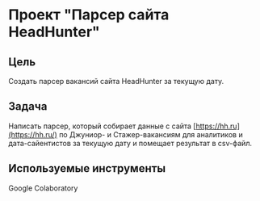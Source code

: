 # Проект "Парсер сайта HeadHunter"


## Цель
Создать парсер вакансий сайта HeadHunter за текущую дату.

## Задача
Написать парсер, который собирает данные с сайта [https://hh.ru](https://hh.ru/) по Джуниор- и Стажер-вакансиям для аналитиков и дата-сайентистов за текущую дату и помещает результат в csv-файл.

## Используемые инструменты
Google Colaboratory
